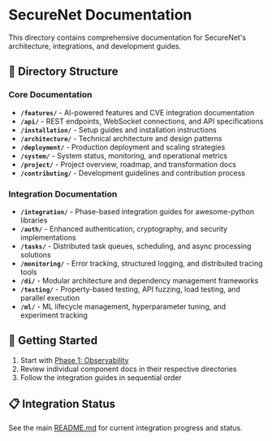 # SecureNet Documentation

This directory contains comprehensive documentation for SecureNet's architecture, integrations, and development guides.

## 📁 Directory Structure

### Core Documentation
- **`/features/`** - AI-powered features and CVE integration documentation
- **`/api/`** - REST endpoints, WebSocket connections, and API specifications
- **`/installation/`** - Setup guides and installation instructions
- **`/architecture/`** - Technical architecture and design patterns
- **`/deployment/`** - Production deployment and scaling strategies
- **`/system/`** - System status, monitoring, and operational metrics
- **`/project/`** - Project overview, roadmap, and transformation docs
- **`/contributing/`** - Development guidelines and contribution process

### Integration Documentation
- **`/integration/`** - Phase-based integration guides for awesome-python libraries
- **`/auth/`** - Enhanced authentication, cryptography, and security implementations
- **`/tasks/`** - Distributed task queues, scheduling, and async processing solutions
- **`/monitoring/`** - Error tracking, structured logging, and distributed tracing tools
- **`/di/`** - Modular architecture and dependency management frameworks
- **`/testing/`** - Property-based testing, API fuzzing, load testing, and parallel execution
- **`/ml/`** - ML lifecycle management, hyperparameter tuning, and experiment tracking

## 🚀 Getting Started

1. Start with [Phase 1: Observability](integration/phase-1-observability.md)
2. Review individual component docs in their respective directories
3. Follow the integration guides in sequential order

## 📋 Integration Status

See the main [README.md](../README.md) for current integration progress and status. 